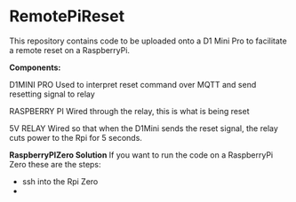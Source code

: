 # RemotePiReset
This repository contains code to be uploaded onto a D1 Mini Pro to facilitate a remote reset on a RaspberryPi.

**Components:**

D1MINI PRO
    Used to interpret reset command over MQTT and send resetting signal to relay
    
RASPBERRY PI
    Wired through the relay, this is what is being reset
    
5V RELAY
    Wired so that when the D1Mini sends the reset signal, the relay cuts power to the Rpi for 5 seconds.
    
    
**RaspberryPIZero Solution** 
If you want to run the code on a RaspberryPi Zero these are the steps:

- ssh into the Rpi Zero
- 
